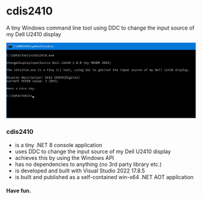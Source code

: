 # cdis2410
A tiny Windows command line tool using DDC to change the input source of my Dell U2410 display

![WADH](screenshot.png)

### cdis2410
- is a tiny .NET 8 console application
- uses DDC to change the input source of my Dell U2410 display
- achieves this by using the Windows API
- has no dependencies to anything (no 3rd party library etc.)
- is developed and built with Visual Studio 2022 17.8.5
- is built and published as a self-contained win-x64 .NET AOT application

#### Have fun.
